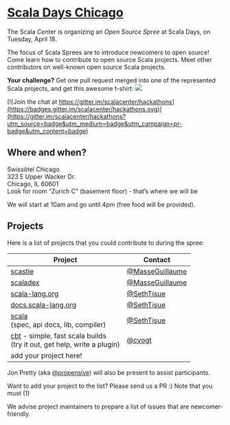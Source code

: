 # [Scala Days Chicago](http://event.scaladays.org/scaladays-chicago-2017)

The Scala Center is organizing an *Open Source Spree* at Scala Days, on Tuesday, April 18.

The focus of Scala Sprees are to introduce newcomers to open source! Come learn how to 
contribute to open source Scala projects. Meet other contributors on well-known open 
source Scala projects.

**Your challenge?** Get one pull request merged into one of the represented Scala projects,
and get this awesome t-shirt:
![](https://pbs.twimg.com/media/CtnCrtvWAAAO0nE.jpg:large)

[![Join the chat at https://gitter.im/scalacenter/hackathons](https://badges.gitter.im/scalacenter/hackathons.svg)](https://gitter.im/scalacenter/hackathons?utm_source=badge&utm_medium=badge&utm_campaign=pr-badge&utm_content=badge)

## Where and when?

Swissôtel Chicago<br />
323 E Upper Wacker Dr.<br />
Chicago, IL 60601<br />
Look for room “Zurich C” (basement floor) - that’s where we will be<br />

We will start at 10am and go until 4pm (free food will be provided).

## Projects

Here is a list of projects that you could contribute to during the spree:

| Project                                           | Contact                           |
| -------                                           | -------                           |
| [scastie][scastie]                                | [@MasseGuillaume][MasseGuillaume] |
| [scaladex][scaladex]                              | [@MasseGuillaume][MasseGuillaume] |
| [scala-lang.org][scala-lang]                      | [@SethTisue][SethTisue]           |
| [docs.scala-lang.org][docs.scala-lang]            | [@SethTisue][SethTisue]           |
| [scala][scala]<br>(spec, api docs, lib, compiler) | [@SethTisue][SethTisue]           |
| [cbt][cbt] - simple, fast scala builds<br>(try it out, get help, write a plugin) | [@cvogt][cvogt]           |
| add your project here!                            |                                   |

Jon Pretty (aka [@propensive][propensive]) will also be present to assist participants.

Want to add your project to the list? Please send us a PR :) Note that you must (1) 

We advise project maintainers to prepare a list of issues that are newcomer-friendly.



[MasseGuillaume]: https://github.com/MasseGuillaume
[SethTisue]: https://github.com/SethTisue
[cvogt]: https://github.com/cvogt
[propensive]: https://github.com/propensive

[cbt]: https://github.com/cvogt/cbt
[docs.scala-lang]: https://github.com/scala/scala.github.com/issues
[scala]: https://github.com/scala/bug/issues
[scala-lang]: https://github.com/scala/scala-lang/issues
[scaladex]: https://github.com/scalacenter/scaladex/labels/hackathon
[scastie]: https://github.com/scalacenter/scastie/labels/hackathon

